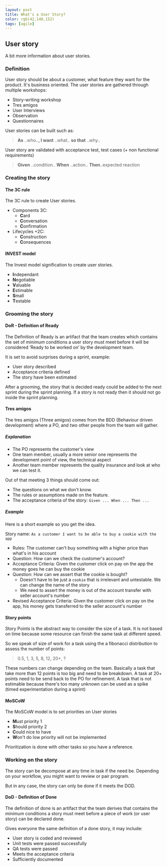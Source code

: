 ```yaml
---
layout: post
title: What's a User Story?
color: rgb(42,140,152)
tags: [agile]
---
```


## User story

A bit more information about user stories.

### Definition

User story should be about a customer, what feature they want for the product. It's business oriented. 
The user stories are gathered through multiple workshops:

- Story-writing workshop
- Tres amigos
- User Interviews
- Observation
- Questionnaires

User stories can be built such as:

> **As** ..who..**, I want** ..what.. **so that** ..why..

User story are validated with acceptance test, test cases (+ non functional requirements)

> **Given** ..condition.. **When** ..action.. **Then**..expected reaction

### Creating the story

#### The 3C rule
The 3C rule to create User stories.

- Components 3C: 
	- **C**ard
    - **C**onversation
    - **C**onfirmation
- Lifecycles +2C:
    - **C**onstruction
    - **C**onsequences
            
#### INVEST model
The Invest model signification to create user stories.

- **I**ndependant
- **N**egotiable
- **V**aluable
- **E**stimable
- **S**mall
- **T**estable

### Grooming the story

#### DoR - Definition of Ready

The Definition of Ready is an artifact that the team creates 
which contains the set of *minimum* conditions a user story must meet before it will be considered ‘Ready to be worked on’ by the development team. 

It is set to avoid surprises during a sprint, example:

- User story described
- Acceptance criteria defined
- The story have been estimated

After a grooming, the story that is decided ready could be added to the next sprint during the sprint planning.
If a story is not ready then it should not go inside the sprint planning.

#### Tres amigos

The tres amigos (Three amigos) comes from the BDD (Behaviour driven development) where 
a PO, and two other people from the team will gather.

##### Explanation 

- The PO represents the customer's view
- One team member, usually a more senior one represents the development point of view, the technical aspect
- Another team member represents the quality insurance and look at who we can test it.

Out of that meeting 3 things should come out:

- The questions on what we don't know.
- The rules or assumptions made on the feature.
- The acceptance criteria of the story: `Given ... When ... Then ...`

##### Example

Here is a short example so you get the idea.

Story name: `As a customer I want to be able to buy a cookie with the app`

- Rules: The customer can't buy something with a higher price than what's in his account
- Question: How can we check the customer's account?
- Acceptance Criteria: Given the customer click on pay on the app the money goes he can buy the cookie
- Question: How can we assert that the cookie is bought?
    - Doesn't have to be just a `cookie` that is irrelevant and untestable. We can change the name of the story
    - We need to assert the money is out of the account transfer with seller account's number
- Revised Acceptance Criteria: Given the customer click on pay on the app, his money gets transferred to the seller account's number

#### Story points

Story Points is the abstract way to consider the size of a task. 
It is not based on time because some resource can finish the same task at different speed.

So we speak of size of work for a task using the a fibonacci distribution to assess the number of points:
> 0.5, 1, 3, 5, 8, 12, 20+, ?

These numbers can change depending on the team. 
Basically a task that take more than 12 points is too big and need to be breakdown. 
A task at 20+ points need to be send back to the PO for refinement.
A task that is not estimable because there's too many unknown can be used as a spike (timed experimentation during a sprint)

#### MoSCoW

The MoSCoW model is to set priorities on User stories

- **M**ust priority 1
- **S**hould priority 2
- **C**ould nice to have
- **W**on't do low priority will not be implemented

Prioritization is done with other tasks so you have a reference.

### Working on the story

The story can be decompose at any time in task if the need be.
Depending on your workflow, you might want to review or pair program.

But in any case, the story can only be done if it meets the DOD.

#### DoD - Definition of Done 

The definition of done is an artifact that the team derives that contains the *minimum* conditions a story must meet before a piece of work (or user story) can be declared done.

Gives everyone the same definition of a done story, it may include:

- User story is coded and reviewed
- Unit tests were passed successfully
- QA tests were passed
- Meets the acceptance criteria
- Sufficiently documented
